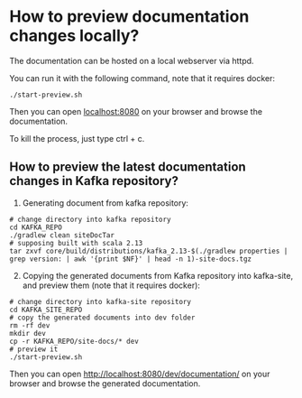 # How to preview documentation changes locally?

The documentation can be hosted on a local webserver via httpd.

You can run it with the following command, note that it requires docker:

```shell
./start-preview.sh
```

Then you can open [localhost:8080](http://localhost:8080) on your browser and browse the documentation.

To kill the process, just type ctrl + c.

## How to preview the latest documentation changes in Kafka repository?

1. Generating document from kafka repository:

```shell
# change directory into kafka repository
cd KAFKA_REPO
./gradlew clean siteDocTar
# supposing built with scala 2.13
tar zxvf core/build/distributions/kafka_2.13-$(./gradlew properties | grep version: | awk '{print $NF}' | head -n 1)-site-docs.tgz
```

2. Copying the generated documents from Kafka repository into kafka-site, and preview them (note that it requires docker):

```shell
# change directory into kafka-site repository
cd KAFKA_SITE_REPO
# copy the generated documents into dev folder
rm -rf dev
mkdir dev
cp -r KAFKA_REPO/site-docs/* dev
# preview it
./start-preview.sh
```

Then you can open [http://localhost:8080/dev/documentation/](http://localhost:8080/dev/documentation/) on your browser and browse the generated documentation.
